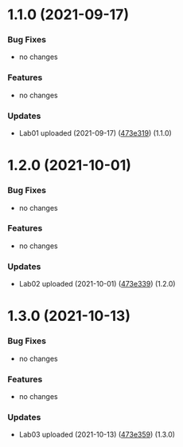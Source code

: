 # 1.1.0 (2021-09-17)

### Bug Fixes

* no changes

### Features

* no changes

### Updates

* Lab01 uploaded (2021-09-17) ([473e319](https://github.com/imzorin-rudn/InformacionnayaBezopasnostZorin/tree/main/Lab01)) (1.1.0)

# 1.2.0 (2021-10-01)

### Bug Fixes

* no changes

### Features

* no changes

### Updates

* Lab02 uploaded (2021-10-01) ([473e339](https://github.com/imzorin-rudn/InformacionnayaBezopasnostZorin/tree/main/Lab02)) (1.2.0)

# 1.3.0 (2021-10-13)

### Bug Fixes

* no changes

### Features

* no changes

### Updates

* Lab03 uploaded (2021-10-13) ([473e359](https://github.com/imzorin-rudn/InformacionnayaBezopasnostZorin/tree/main/Lab03)) (1.3.0)


